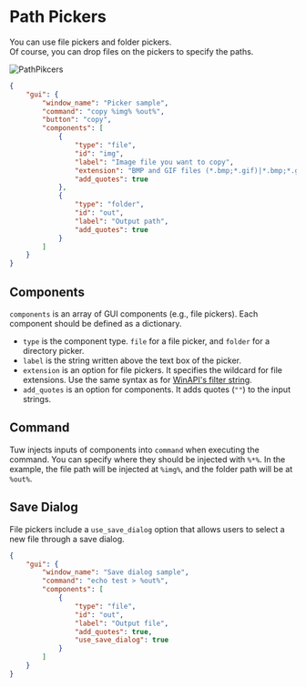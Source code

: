 # Path Pickers

You can use file pickers and folder pickers.  
Of course, you can drop files on the pickers to specify the paths.  

![PathPikcers](https://github.com/matyalatte/tuw/assets/69258547/47bf541f-7ac4-465b-8bff-512c48d9d2a9)

```json
{
    "gui": {
        "window_name": "Picker sample",
        "command": "copy %img% %out%",
        "button": "copy",
        "components": [
            {
                "type": "file",
                "id": "img",
                "label": "Image file you want to copy",
                "extension": "BMP and GIF files (*.bmp;*.gif)|*.bmp;*.gif|PNG files (*.png)|*.png",
                "add_quotes": true
            },
            {
                "type": "folder",
                "id": "out",
                "label": "Output path",
                "add_quotes": true
            }
        ]
    }
}
```

## Components

`components` is an array of GUI components (e.g., file pickers).
Each component should be defined as a dictionary.  

-   `type` is the component type. `file` for a file picker, and `folder` for a directory picker.
-   `label` is the string written above the text box of the picker.
-   `extension` is an option for file pickers. It specifies the wildcard for file extensions. Use the same syntax as for [WinAPI's filter string](https://learn.microsoft.com/en-us/dotnet/api/microsoft.win32.filedialog.filter).
-   `add_quotes` is an option for components. It adds quotes (`""`) to the input strings.

## Command

Tuw injects inputs of components into `command` when executing the command.
You can specify where they should be injected with `%*%`.
In the example, the file path will be injected at `%img%`, and the folder path will be at `%out%`.  

## Save Dialog

File pickers include a `use_save_dialog` option that allows users to select a new file through a save dialog.

```json
{
    "gui": {
        "window_name": "Save dialog sample",
        "command": "echo test > %out%",
        "components": [
            {
                "type": "file",
                "id": "out",
                "label": "Output file",
                "add_quotes": true,
                "use_save_dialog": true
            }
        ]
    }
}
```
